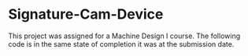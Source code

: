 # Signature-Cam-Device

This project was assigned for a Machine Design I course. The following code is in the same state of completion it was at the submission date.
